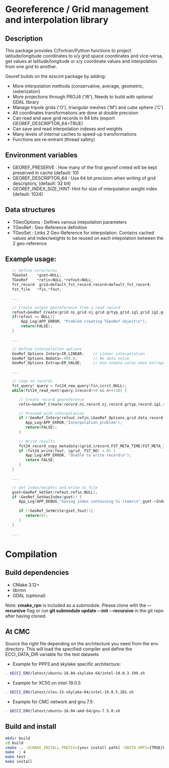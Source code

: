 # Georeference / Grid management and interpolation library

## Description

This package provides C/Fortran/Python functions to project latitude/longitude coordinates to x/y grid space coordinates and vice-versa, get values at latitude/longitude or x/y coordinate values and interpolation from one grid to another.

Georef builds on the ezscint package by adding:
* More interpolation methods (conservative, average, geometric, rasterization)
* More projections through PROJ4 ('W'), Needs to build with optional GDAL library
* Manage tripole grids ('O'), triangular meshes ('M') and cube sphere ('C')
* All coordinates transformations are done at double precision
* Can read and save grid records in 64 bits (export GEOREF_DESCRIPTOR_64=TRUE)
* Can save and read interpolation indexes and weights
* Many levels of internal caches to speed-up transformations
* Functions are re-entrant (thread safety)

## Environment variables

* GEOREF_PRESERVE       : How many of the first georef creted will be kept preserved in cache (default: 10)
* GEOREF_DESCRIPTOR_64  : Use 64 bit precision when writing of grid descriptors, (default: 32 bit)
* GEOREF_INDEX_SIZE_HINT: Hint for size of interpolation weight index (default: 1024)

## Data structures

* TGeoOptions : Defines various intepolation parameters
* TGeoRef     : Geo-Reference definition
* TGeoSet     : Links 2 Geo-Reference for interpolation. Contains cached values and index/weights to be reused on each intepolation between the 2 geo-reference

## Example usage:

```C
   // Define structures
   TGeoSet    *gset=NULL;
   TGeoRef    *refin=NULL,*refout=NULL;
   fst_record  grid=default_fst_record,record=default_fst_record;
   fst_file   *fin,*fout;

   ...

   // Create output georeference from a read record
   refout=GeoRef_Create(grid.ni,grid.nj,grid.grtyp,grid.ig1,grid.ig2,grid.ig3,grid.ig4,(fst_file*)grid.file);
   if(refout == NULL){
       App_Log(APP_ERROR, "Problem creating TGeoRef object\n");
       return(FALSE);
   }

   ...

   // Define interpolation options
   GeoRef_Options.Interp=IR_LINEAR;    // Linear interpolation
   GeoRef_Options.NoData=-999.0;       // No data value
   GeoRef_Options.Extrap=ER_VALUE;     // Use nodata value when extrapolating

   ...

   // Loop on records
   fst_query* query = fst24_new_query(fin,&crit,NULL);
   while(fst24_read_next(query,&record)>0 && n++<10) {

      // Create record georeference 
      refin=GeoRef_Create(record.ni,record.nj,record.grtyp,record.ig1,record.ig2,record.ig3,record.ig4,(fst_file*)record.file);

      // Proceed with interpolation
      if (!GeoRef_Interp(refout,refin,&GeoRef_Options,grid.data,record.data)) {
         App_Log(APP_ERROR,"Interpolation problem");
         return(FALSE);
      }   
    
      // Write results
	  fst24_record_copy_metadata(&grid,&record,FST_META_TIME|FST_META_INFO);
      if (fst24_write(fout, &grid, FST_NO) < 0) {
         App_Log(APP_ERROR, "Unable to write record\n");
         return FALSE;
      }
   }

   ...

   // Get index/weights and write to file 
   gset=GeoRef_SetGet(refout,refin,NULL);
   if (GeoRef_SetHasIndex(gset)) {
      App_Log(APP_DEBUG,"Saving index containing %i items\n",gset->IndexSize);
      
      if (!GeoRef_SetWrite(gset,fout)){
         return(0);
      }
   }

   ...    
```

# Compilation

## Build dependencies

- CMake 3.12+
- librmn
- GDAL (optional)

Note: **cmake_rpn** is included as a submodule.  Please clone with the
**--recursive** flag or run **git submodule update --init --recursive** in the
git repo after having cloned.

## At CMC

Source the right file depending on the architecture you need from the env directory.
This will load the specified compiler and define the ECCI_DATA_DIR variable for the test datasets

- Example for PPP3 and skylake specific architecture:

```bash
. $ECCI_ENV/latest/ubuntu-18.04-skylake-64/intel-19.0.3.199.sh
```

- Example for XC50 on intel-19.0.5

```bash
. $ECCI_ENV/latest/sles-15-skylake-64/intel-19.0.5.281.sh
```

- Example for CMC network and gnu 7.5:

```bash
. $ECCI_ENV/latest/ubuntu-18.04-amd-64/gnu-7.5.0.sh
```

## Build and install

```bash
mkdir build
cd build
cmake .. -DCMAKE_INSTALL_PREFIX=[your install path] -DWITH_OMPI=[TRUE|FALSE] -Drmn_ROOT=[rmnlib location]
make -j 4
make test
make install
```